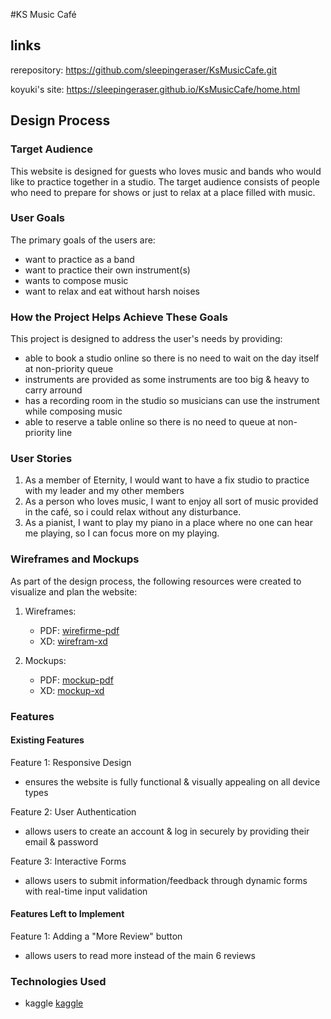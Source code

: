#KS Music Café

## links

rerepository: https://github.com/sleepingeraser/KsMusicCafe.git

koyuki's site: https://sleepingeraser.github.io/KsMusicCafe/home.html

## Design Process

### Target Audience

This website is designed for guests who loves music and bands who would like to practice together in a studio. The target audience consists of people who need to prepare for shows or just to relax at a place filled with music.

### User Goals

The primary goals of the users are:

- want to practice as a band
- want to practice their own instrument(s)
- wants to compose music
- want to relax and eat without harsh noises

### How the Project Helps Achieve These Goals

This project is designed to address the user's needs by providing:

- able to book a studio online so there is no need to wait on the day itself at non-priority queue
- instruments are provided as some instruments are too big & heavy to carry arround
- has a recording room in the studio so musicians can use the instrument while composing music
- able to reserve a table online so there is no need to queue at non-priority line

### User Stories

1. As a member of Eternity, I would want to have a fix studio to practice with my leader and my other members
2. As a person who loves music, I want to enjoy all sort of music provided in the café, so i could relax without any disturbance.
3. As a pianist, I want to play my piano in a place where no one can hear me playing, so I can focus more on my playing.

### Wireframes and Mockups

As part of the design process, the following resources were created to visualize and plan the website:

1. Wireframes:

   - PDF: [wirefirme-pdf](prototype/pdf-file/HiFi.pdf)
   - XD: [wirefram-xd](prototype/XD-file/HiFi.xd)

2. Mockups:
   - PDF: [mockup-pdf](prototype/pdf-file/MockUp.pdf)
   - XD: [mockup-xd](prototype/XD-file/MockUp.xd)

### Features

#### Existing Features

Feature 1: Responsive Design

- ensures the website is fully functional & visually appealing on all device types

Feature 2: User Authentication

- allows users to create an account & log in securely by providing their email & password

Feature 3: Interactive Forms

- allows users to submit information/feedback through dynamic forms with real-time input validation

#### Features Left to Implement

Feature 1: Adding a "More Review" button

- allows users to read more instead of the main 6 reviews

### Technologies Used

- kaggle [kaggle](https://www.kaggle.com/datasets/joebeachcapital/restaurant-reviews
 )
